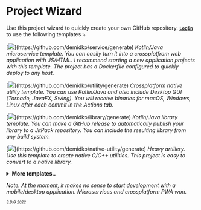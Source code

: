 # Project Wizard

Use this project wizard to quickly create your own GitHub repository. [**`Login`**](https://github.com/login) to use the following templates ⤵

[![](https://img.shields.io/badge/microservice%20(Kotlin,%20Ktor,%20Gradle)-darkblue?style=for-the-badge&logo=kotlin)](https://github.com/demidko/service/generate)  
_Kotlin/Java microservice template. You can easily turn it into a crossplatfrom web application with JS/HTML. I recommend starting a new application projects with this template. The project has a Dockerfile configured to quickly deploy to any host._  

[![](https://img.shields.io/badge/utility%20(Kotlin,%20Gradle,%20GraalVM)-darkgreen?style=for-the-badge&logo=gradle)](https://github.com/demidko/utility/generate)  
_Crossplatform native utility template. You can use Kotlin/Java and also include Desktop GUI (Tornado, JavaFX, Swing). You will receive binaries for macOS, Windows, Linux after each commit in the Actions tab._  

[![](https://img.shields.io/badge/library%20(Kotlin,%20Gradle,%20Maven)-EA7100?style=for-the-badge&logo=java)](https://github.com/demidko/library/generate)  
_Kotlin/Java library template. You can make a GitHub release to automatically publish your library to a JitPack repository. You can include the resulting library from any build system._ 

[![](https://img.shields.io/badge/utility%20(C++,%20Xmake)-black?style=for-the-badge&logo=cplusplus)](https://github.com/demidko/native-utility/generate)  
_Heavy artillery. Use this template to create native C/C++ utilities. This project is easy to convert to a native library._


<details>
<summary><b>More templates..</b></summary>
  &nbsp

  [![](https://img.shields.io/badge/telegram%20Bot%20(Kotlin,%20Gradle)-blue?style=for-the-badge&logo=telegram)](https://github.com/demidko/telegram/generate)  
  _A Telegram bot can easily replace a simple web application._
  
  [![](https://img.shields.io/badge/web%20application%20(Kotlin,%20KWeb,%20Gradle)-darkviolet?style=for-the-badge&logo=kotlin&logoColor=violet)](https://github.com/demidko/web/generate)  
  _A complete web application using Kotlin for both the backend and frontend._
  
  [![](https://img.shields.io/badge/android%20application%20(Kotlin,%20Jetpack,%20Gradle)-3DDC84?style=for-the-badge&logo=android&logoColor=whitesmoke)](https://github.com/demidko/android/generate)  
  _Deptecated. The Android ecosystem has become very complex lately and I recommend choosing a default PWA for development._
  
  [![](https://img.shields.io/badge/desktop%20application%20(Kotlin,%20Jetpack,%20Gradle)-brown?style=for-the-badge&logo=kotlin)](https://github.com/demidko/desktop/generate)  
  _Deprecated. See actual templates in the [JetBrains/compose-jb](https://github.com/JetBrains/compose-jb) repository_

  [![](https://img.shields.io/badge/utility%20(C++,%20Conan,%20CMake)-003E54?style=for-the-badge&logo=cmake)](https://github.com/demidko/cmake-utility/generate)  
  _Deprecated. I recommend using xmake._ 
  
  [![](https://img.shields.io/badge/library%20(C++,%20Conan,%20CMake)-003E54?style=for-the-badge&logo=cmake)](https://github.com/demidko/native-library/generate)  
  _Deprecated. I recommend using xmake._  
  
  [![](https://img.shields.io/badge/utility%20(C++,%20VCPKG,%20CMake)-gray?style=for-the-badge&logo=microsoft)](https://github.com/demidko/vcpkg-utility/generate)  
  _Deprecated. I recommend using xmake._ 
</details>

_Note. At the moment, it makes no sense to start development with a mobile/desktop application. Microservices and crossplatform PWA won._

<sub><sup>_S.D.G 2022_</sup></sub>
